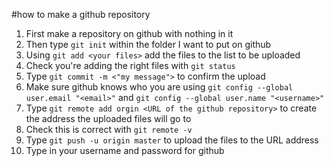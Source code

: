 #how to make a github repository

1. First make a repository on github with nothing in it
2. Then type `git init` within the folder I want to put on github
3. Using `git add <your files>` add the files to the list to be uploaded
4. Check you're adding the right files with `git status`
5. Type `git commit -m <"my message">` to confirm the upload
6. Make sure github knows who you are using `git config --global user.email "<email>"` and `git config --global user.name "<username>"`
6. Type `git remote add orgin <URL of the github repository>` to create the address the uploaded files will go to
7. Check this is correct with `git remote -v`
8. Type `git push -u origin master` to upload the files to the URL address
9. Type in your username and password for github
